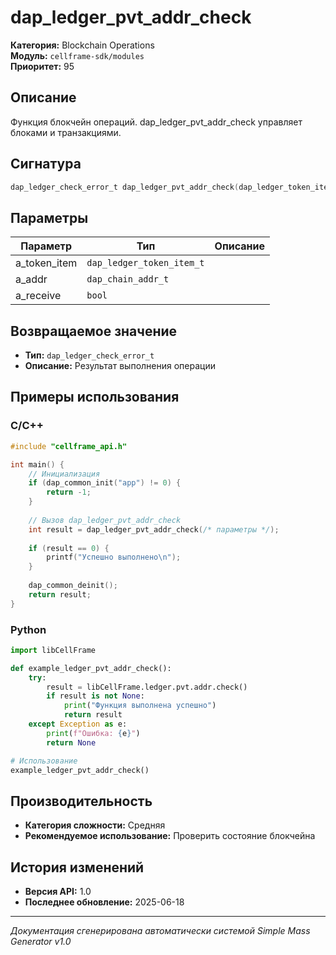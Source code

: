 # dap_ledger_pvt_addr_check

**Категория:** Blockchain Operations  
**Модуль:** `cellframe-sdk/modules`  
**Приоритет:** 95

## Описание
Функция блокчейн операций. dap_ledger_pvt_addr_check управляет блоками и транзакциями.

## Сигнатура
```c
dap_ledger_check_error_t dap_ledger_pvt_addr_check(dap_ledger_token_item_t *a_token_item, dap_chain_addr_t *a_addr, bool a_receive) {
```

## Параметры
| Параметр | Тип | Описание |
|----------|-----|----------|
| a_token_item | `dap_ledger_token_item_t` |  |
| a_addr | `dap_chain_addr_t` |  |
| a_receive | `bool` |  |


## Возвращаемое значение
- **Тип:** `dap_ledger_check_error_t`
- **Описание:** Результат выполнения операции

## Примеры использования

### C/C++
```c
#include "cellframe_api.h"

int main() {
    // Инициализация
    if (dap_common_init("app") != 0) {
        return -1;
    }
    
    // Вызов dap_ledger_pvt_addr_check
    int result = dap_ledger_pvt_addr_check(/* параметры */);
    
    if (result == 0) {
        printf("Успешно выполнено\n");
    }
    
    dap_common_deinit();
    return result;
}
```

### Python
```python
import libCellFrame

def example_ledger_pvt_addr_check():
    try:
        result = libCellFrame.ledger.pvt.addr.check()
        if result is not None:
            print("Функция выполнена успешно")
            return result
    except Exception as e:
        print(f"Ошибка: {e}")
        return None

# Использование
example_ledger_pvt_addr_check()
```

## Производительность
- **Категория сложности:** Средняя
- **Рекомендуемое использование:** Проверить состояние блокчейна

## История изменений
- **Версия API:** 1.0
- **Последнее обновление:** 2025-06-18

---
*Документация сгенерирована автоматически системой Simple Mass Generator v1.0*
